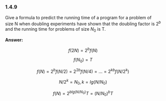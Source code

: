 ### 1.4.9

Give a formula to predict the running time of a program for a problem of size N when doubling experiments have shown that the doubling factor is $2^b$ and the running time for problems of size $N_0$ is T.



**Answer:**

$$f(2N) =  2^bf(N)$$

$$f(N_0) = T$$ 



$$f(N) = 2^bf(N/2) = 2^{2b}f(N/4)=... = 2^{kb}f(N/2^k) $$

$$N/2^k = N_0, k = lg(N/N_0)$$

$$f(N) = 2^{blg(N/N_0)}T = (N/N_0)^bT$$
